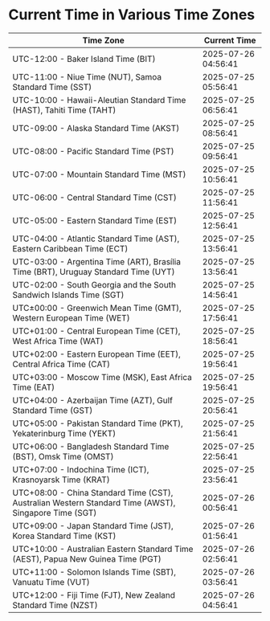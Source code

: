 # Current Time in Various Time Zones

| Time Zone | Current Time |
|-----------|--------------|
| UTC-12:00 - Baker Island Time (BIT) | 2025-07-26 04:56:41 |
| UTC-11:00 - Niue Time (NUT), Samoa Standard Time (SST) | 2025-07-25 05:56:41 |
| UTC-10:00 - Hawaii-Aleutian Standard Time (HAST), Tahiti Time (TAHT) | 2025-07-25 06:56:41 |
| UTC-09:00 - Alaska Standard Time (AKST) | 2025-07-25 08:56:41 |
| UTC-08:00 - Pacific Standard Time (PST) | 2025-07-25 09:56:41 |
| UTC-07:00 - Mountain Standard Time (MST) | 2025-07-25 10:56:41 |
| UTC-06:00 - Central Standard Time (CST) | 2025-07-25 11:56:41 |
| UTC-05:00 - Eastern Standard Time (EST) | 2025-07-25 12:56:41 |
| UTC-04:00 - Atlantic Standard Time (AST), Eastern Caribbean Time (ECT) | 2025-07-25 13:56:41 |
| UTC-03:00 - Argentina Time (ART), Brasília Time (BRT), Uruguay Standard Time (UYT) | 2025-07-25 13:56:41 |
| UTC-02:00 - South Georgia and the South Sandwich Islands Time (SGT) | 2025-07-25 14:56:41 |
| UTC±00:00 - Greenwich Mean Time (GMT), Western European Time (WET) | 2025-07-25 17:56:41 |
| UTC+01:00 - Central European Time (CET), West Africa Time (WAT) | 2025-07-25 18:56:41 |
| UTC+02:00 - Eastern European Time (EET), Central Africa Time (CAT) | 2025-07-25 19:56:41 |
| UTC+03:00 - Moscow Time (MSK), East Africa Time (EAT) | 2025-07-25 19:56:41 |
| UTC+04:00 - Azerbaijan Time (AZT), Gulf Standard Time (GST) | 2025-07-25 20:56:41 |
| UTC+05:00 - Pakistan Standard Time (PKT), Yekaterinburg Time (YEKT) | 2025-07-25 21:56:41 |
| UTC+06:00 - Bangladesh Standard Time (BST), Omsk Time (OMST) | 2025-07-25 22:56:41 |
| UTC+07:00 - Indochina Time (ICT), Krasnoyarsk Time (KRAT) | 2025-07-25 23:56:41 |
| UTC+08:00 - China Standard Time (CST), Australian Western Standard Time (AWST), Singapore Time (SGT) | 2025-07-26 00:56:41 |
| UTC+09:00 - Japan Standard Time (JST), Korea Standard Time (KST) | 2025-07-26 01:56:41 |
| UTC+10:00 - Australian Eastern Standard Time (AEST), Papua New Guinea Time (PGT) | 2025-07-26 02:56:41 |
| UTC+11:00 - Solomon Islands Time (SBT), Vanuatu Time (VUT) | 2025-07-26 03:56:41 |
| UTC+12:00 - Fiji Time (FJT), New Zealand Standard Time (NZST) | 2025-07-26 04:56:41 |
